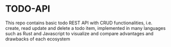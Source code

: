 # TODO-API

This repo contains basic todo REST API with CRUD functionalities, i.e. create, read update and delete a todo item, implemented in many languages such as Rust and Javascript to visualize and compare advantages and drawbacks of each ecosystem

